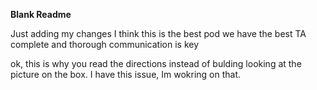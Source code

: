 **Blank Readme**

Just adding my changes
I think this is the best pod
we have the best TA complete and thorough
communication is key

ok, this is why you read the directions instead of bulding looking at the picture on the box.
I have this issue, Im wokring on that.